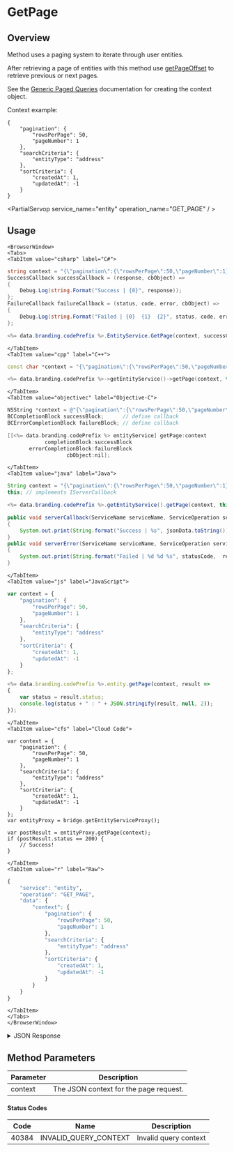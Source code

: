 # GetPage
## Overview
Method uses a paging system to iterate through user entities.

After retrieving a page of entities with this method use [getPageOffset](/api/capi/entity/getpageoffset) to retrieve previous or next pages.

See the [Generic Paged Queries](/api/appendix/genericpagedqueries) documentation for creating the context object.

Context example:
```
{
    "pagination": {
        "rowsPerPage": 50,
        "pageNumber": 1
    },
    "searchCriteria": {
        "entityType": "address"
    },
    "sortCriteria": {
        "createdAt": 1,
        "updatedAt": -1
    }
}
```

<PartialServop service_name="entity" operation_name="GET_PAGE" / >

## Usage

```mdx-code-block
<BrowserWindow>
<Tabs>
<TabItem value="csharp" label="C#">
```

```csharp
string context = "{\"pagination\":{\"rowsPerPage\":50,\"pageNumber\":1},\"searchCriteria\":{\"entityType\":\"address\"},\"sortCriteria\":{\"createdAt\":1,\"updatedAt\":-1}}";
SuccessCallback successCallback = (response, cbObject) =>
{
    Debug.Log(string.Format("Success | {0}", response));
};
FailureCallback failureCallback = (status, code, error, cbObject) =>
{
    Debug.Log(string.Format("Failed | {0}  {1}  {2}", status, code, error));
};

<%= data.branding.codePrefix %>.EntityService.GetPage(context, successCallback, failureCallback);
```

```mdx-code-block
</TabItem>
<TabItem value="cpp" label="C++">
```

```cpp
const char *context = "{\"pagination\":{\"rowsPerPage\":50,\"pageNumber\":1},\"searchCriteria\":{\"entityType\":\"address\"},\"sortCriteria\":{\"createdAt\":1,\"updatedAt\":-1}}";

<%= data.branding.codePrefix %>->getEntityService()->getPage(context, this);
```

```mdx-code-block
</TabItem>
<TabItem value="objectivec" label="Objective-C">
```

```objectivec
NSString *context = @"{\"pagination\":{\"rowsPerPage\":50,\"pageNumber\":1},\"searchCriteria\":{\"entityType\":\"address\"},\"sortCriteria\":{\"createdAt\":1,\"updatedAt\":-1}}";
BCCompletionBlock successBlock;      // define callback
BCErrorCompletionBlock failureBlock; // define callback

[[<%= data.branding.codePrefix %> entityService] getPage:context
            completionBlock:successBlock
       errorCompletionBlock:failureBlock
                   cbObject:nil];
```

```mdx-code-block
</TabItem>
<TabItem value="java" label="Java">
```

```java
String context = "{\"pagination\":{\"rowsPerPage\":50,\"pageNumber\":1},\"searchCriteria\":{\"entityType\":\"address\"},\"sortCriteria\":{\"createdAt\":1,\"updatedAt\":-1}}";
this; // implements IServerCallback

<%= data.branding.codePrefix %>.getEntityService().getPage(context, this);

public void serverCallback(ServiceName serviceName, ServiceOperation serviceOperation, JSONObject jsonData)
{
    System.out.print(String.format("Success | %s", jsonData.toString()));
}
public void serverError(ServiceName serviceName, ServiceOperation serviceOperation, int statusCode, int reasonCode, String jsonError)
{
    System.out.print(String.format("Failed | %d %d %s", statusCode,  reasonCode, jsonError.toString()));
}
```

```mdx-code-block
</TabItem>
<TabItem value="js" label="JavaScript">
```

```javascript
var context = {
    "pagination": {
        "rowsPerPage": 50,
        "pageNumber": 1
    },
    "searchCriteria": {
        "entityType": "address"
    },
    "sortCriteria": {
        "createdAt": 1,
        "updatedAt": -1
    }
};

<%= data.branding.codePrefix %>.entity.getPage(context, result =>
{
	var status = result.status;
	console.log(status + " : " + JSON.stringify(result, null, 2));
});
```

```mdx-code-block
</TabItem>
<TabItem value="cfs" label="Cloud Code">
```

```cfscript
var context = {
    "pagination": {
        "rowsPerPage": 50,
        "pageNumber": 1
    },
    "searchCriteria": {
        "entityType": "address"
    },
    "sortCriteria": {
        "createdAt": 1,
        "updatedAt": -1
    }
};
var entityProxy = bridge.getEntityServiceProxy();

var postResult = entityProxy.getPage(context);
if (postResult.status == 200) {
    // Success!
}
```

```mdx-code-block
</TabItem>
<TabItem value="r" label="Raw">
```

```r
{
	"service": "entity",
	"operation": "GET_PAGE",
	"data": {
		"context": {
			"pagination": {
				"rowsPerPage": 50,
				"pageNumber": 1
			},
			"searchCriteria": {
				"entityType": "address"
			},
			"sortCriteria": {
				"createdAt": 1,
				"updatedAt": -1
			}
		}
	}
}
```

```mdx-code-block
</TabItem>
</Tabs>
</BrowserWindow>
```

<details>
<summary>JSON Response</summary>

```json
{
	"status": 200,
	"data": {
		"_serverTime": 1637946319239,
		"results": {
			"moreBefore": false,
			"count": 200,
			"items": [{
				"entityId": "00edfd8e-5028-45d5-95d4-b1869cf2afaa",
				"entityType": "testEntity",
				"version": 1,
				"data": {
					"testName": "Test Name 01"
				},
				"acl": {
					"other": 2
				},
				"createdAt": 1437505537168,
				"updatedAt": 1437505537168
			}],
			"page": 1,
			"moreAfter": true
		},
		"context": "eyJzZWFyY2hDcml0ZXJpYSI6eyJlbnRpdHlUeXBlIjoiYnVpbGRpbmciLCJnYW
		1lSWQiOiIxMDI4NyIsIiRvciI6W3sib3duZXJJZCI6Ijk5MjM4ZmFiLTkxYTItNDdiYy1
		iMDExLWJjMThhN2IyOWY3NiJ9LHsiYWNsLm90aGVyIjp7IiRuZSI6MH19XX0sInNvcnRD
		cml0ZXJpYSI6eyJjcmVhdGVkQXQiOjEsInVwZGF0ZWRBdCI6LTF9LCJwYWdpbmF0aW9uI
		jp7InJvd3NQZXJQYWdlIjo1MCwicGFnZU51bWJlciI6NH0sIm9wdGlvbnMiOm51bGx9"
	}
}
```
</details>

## Method Parameters
Parameter | Description
--------- | -----------
context | The JSON context for the page request.
#### Status Codes
Code | Name | Description
---- | ---- | -----------
40384 | INVALID_QUERY_CONTEXT | Invalid query context


